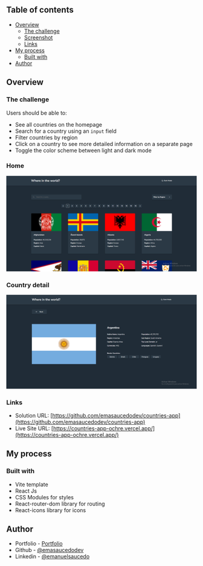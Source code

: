 ## Table of contents

- [Overview](#overview)
  - [The challenge](#the-challenge)
  - [Screenshot](#home)
  - [Links](#links)
- [My process](#my-process)
  - [Built with](#built-with)
- [Author](#author)


## Overview

### The challenge

Users should be able to:

- See all countries on the homepage
- Search for a country using an `input` field
- Filter countries by region
- Click on a country to see more detailed information on a separate page
- Toggle the color scheme between light and dark mode

### Home

![](./home.png)

### Country detail

![](./countryDetail.png)

### Links

- Solution URL: [https://github.com/emasaucedodev/countries-app](https://github.com/emasaucedodev/countries-app)
- Live Site URL: [https://countries-app-ochre.vercel.app/](https://countries-app-ochre.vercel.app/)

## My process

### Built with

- Vite template
- React Js
- CSS Modules for styles
- React-router-dom library for routing
- React-icons library for icons

## Author

- Portfolio - [Portfolio](https://portfolio-emanuels-projects-46c3868f.vercel.app/)
- Github - [@emasaucedodev](https://github.com/emasaucedodev)
- Linkedin - [@emanuelsaucedo](https://www.linkedin.com/in/emanuelsaucedo/)

